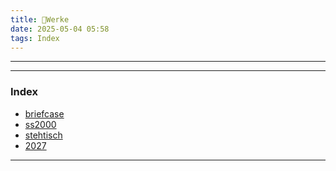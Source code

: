 ```yaml
---
title: 📁Werke
date: 2025-05-04 05:58
tags: Index
--- 
```


---

---
 
### Index
- [briefcase](briefcase)
- [ss2000](ss2000)
- [stehtisch](stehtisch)
- [2027](2027)


---
